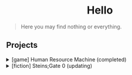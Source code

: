 # <center> Hello </center>

> Here you may find nothing or everything.

## Projects

<details>
<summary> [game] Human Resource Machine (completed) </summary>
  <ul>
    <li> <a href="./human_resource_machine/solutions"> solutions </a> </li> 
  </ul>
</details>

<details>
<summary> [fiction] Steins;Gate 0 (updating) </summary>
  <ul>
    <li> <a href="./steins_gate_0/docs/0000"> Prologue </a> </li>
    <li> <a href="./steins_gate_0/docs/0001"> 0001 - R0 </a> </li>
    <li> <a href="./steins_gate_0/docs/0002"> 0002 - R0 </a> </li>
    <li> <a href="./steins_gate_0/docs/0003"> 0003 - R0 </a> </li>
    <li> <a href="./steins_gate_0/docs/0004"> 0004 - R0 </a> </li>
    <li> <a href="./steins_gate_0/docs/0005"> 0005 - R0 </a> </li>
    <li> <a href="./steins_gate_0/docs/0006"> 0006 - R0 </a> </li>
    <li> <a href="./steins_gate_0/docs/0007"> 0007 - R0 </a> </li>
    <li> <a href="./steins_gate_0/docs/0008"> 0008 - R0 </a> </li>
    <li> <a href="./steins_gate_0/docs/0009"> 0009 - R0 </a> </li>
    <li> <a href="./steins_gate_0/docs/0010"> 0010 - R0 </a> </li>
    <li> <a href="./steins_gate_0/docs/0011"> 0011 - R0 </a> </li>
    <li> <a href="./steins_gate_0/docs/0012"> 0012 - R0 </a> </li>
    <li> <a href="./steins_gate_0/docs/0013"> 0013 - R0 </a> </li>
    <li> <a href="./steins_gate_0/docs/0014"> 0014 - R0 </a> </li>
    <li> <a href="./steins_gate_0/docs/0015"> 0015 - R0 </a> </li>
    <li> <a href="./steins_gate_0/docs/0016"> 0016 - R0 </a> </li>
    <li> <a href="./steins_gate_0/docs/0017"> 0017 - R0 </a> </li>
    <li> <a href="./steins_gate_0/docs/0018"> 0018 - R0 </a> </li>
    <li> <a href="./steins_gate_0/docs/0019"> 0019 - R0 </a> </li>
    <li> <a href="./steins_gate_0/docs/0020"> 0020 - R0 </a> </li>
    <li> <a href="./steins_gate_0/docs/0021"> 0021 - R0 </a> </li>
    <li> <a href="./steins_gate_0/docs/0022"> 0022 - R0 </a> </li>
    <li> <a href="./steins_gate_0/docs/0023"> 0023 - R0 </a> </li>
    <li> <a href="./steins_gate_0/docs/0024"> 0024 - R0 </a> </li>
    <li> <a href="./steins_gate_0/docs/0025"> 0025 - R0 </a> </li>
    <li> <a href="./steins_gate_0/docs/0026"> 0026 - R0 </a> </li>
    <li> <a href="./steins_gate_0/docs/0027"> 0027 - R0 </a> </li>
    <li> <a href="./steins_gate_0/docs/0028"> 0028 - R0 </a> </li>
    <li> <a href="./steins_gate_0/docs/0029"> 0029 - R0 </a> </li>
    <li> <a href="./steins_gate_0/docs/0030"> 0030 - R0 </a> </li>
    <li> <a href="./steins_gate_0/docs/0031"> 0031 - R0 </a> </li>
    <li> <a href="./steins_gate_0/docs/0032"> 0032 - R0 </a> </li>
    <li> <a href="./steins_gate_0/docs/0033"> 0033 - R0 </a> </li>
    <li> <a href="./steins_gate_0/docs/0034"> 0034 - R0 </a> </li>
    <li> <a href="./steins_gate_0/docs/0035"> 0035 - R0 </a> </li>
    <li> <a href="./steins_gate_0/docs/0036"> 0036 - R1 </a> </li>
    <li> <a href="./steins_gate_0/docs/0037"> 0037 - R1 </a> </li>
    <li> <a href="./steins_gate_0/docs/0038"> 0038 - R1 </a> </li>
    <li> <a href="./steins_gate_0/docs/0039"> 0039 - R1 </a> </li>
    <li> <a href="./steins_gate_0/docs/0040"> 0040 - R1 </a> </li>
    <li> <a href="./steins_gate_0/docs/0041"> 0041 - R1 </a> </li>
    <li> <a href="./steins_gate_0/docs/0042"> 0042 - R1 </a> </li>
    <li> <a href="./steins_gate_0/docs/0043"> 0043 - R1 </a> </li>
    <li> <a href="./steins_gate_0/docs/0044"> 0044 - R1 </a> </li>
    <li> <a href="./steins_gate_0/docs/0045"> 0045 - R1 </a> </li>
    <li> <a href="./steins_gate_0/docs/0046"> 0046 - R1 </a> </li>
    <li> <a href="./steins_gate_0/docs/0047"> 0047 - R1 </a> </li>
    <li> <a href="./steins_gate_0/docs/0048"> 0048 - R1 </a> </li>
    <li> <a href="./steins_gate_0/docs/0049"> 0049 - Valkyrie's Final Report_BE </a> </li>
    <li> <a href="./steins_gate_0/docs/0050"> 0050 - R2 </a> </li>
    <li> <a href="./steins_gate_0/docs/0051"> 0051 - R2 </a> </li>
    <li> <a href="./steins_gate_0/docs/0052"> 0052 - R2 </a> </li>
    <li> <a href="./steins_gate_0/docs/0053"> 0053 - R2 </a> </li>
    <li> <a href="./steins_gate_0/docs/0054"> 0054 - R2 </a> </li>
    <li> <a href="./steins_gate_0/docs/0055"> 0055 - R2 </a> </li>
    <li> <a href="./steins_gate_0/docs/0056"> 0056 - R2 </a> </li>
  </ul>
</details>
